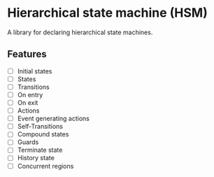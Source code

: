 # Hierarchical state machine (HSM)

A library for declaring hierarchical state machines.

## Features

- [ ] Initial states
- [ ] States
- [ ] Transitions
- [ ] On entry
- [ ] On exit
- [ ] Actions
- [ ] Event generating actions
- [ ] Self-Transitions
- [ ] Compound states
- [ ] Guards
- [ ] Terminate state
- [ ] History state
- [ ] Concurrent regions

